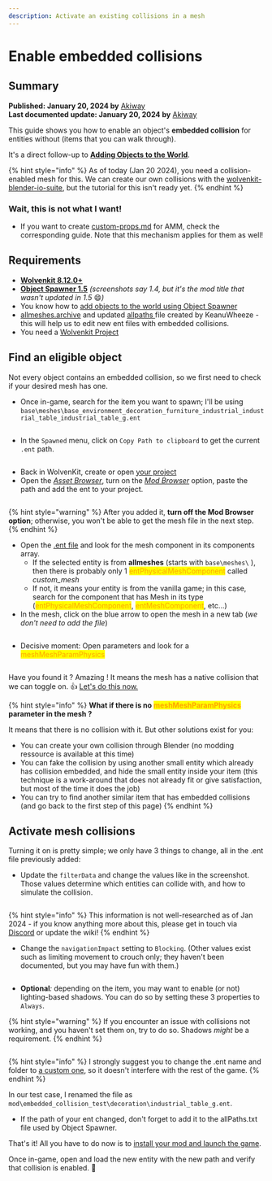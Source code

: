 ```yaml
---
description: Activate an existing collisions in a mesh
---
```


# Enable embedded collisions

## Summary

**Published: January 20, 2024 by** [Akiway](https://app.gitbook.com/u/2021vbDrMKZ0TbHeIx2wzPyAYtl2 "mention")\
**Last documented update: January 20, 2024 by** [Akiway](https://app.gitbook.com/u/2021vbDrMKZ0TbHeIx2wzPyAYtl2 "mention")

This guide shows you how to enable an object's **embedded collision** for entities without (items that you can walk through).&#x20;

It's a direct follow-up to [**Adding Objects to the World**](adding-objects-to-the-world.md).

{% hint style="info" %}
As of today (Jan 20 2024), you need a collision-enabled mesh for this. We can create our own collisions with the [wolvenkit-blender-io-suite](../../modding-tools/wolvenkit-blender-io-suite/ "mention"), but the tutorial for this isn't ready yet.
{% endhint %}

### Wait, this is not what I want!

* If you want to create [custom-props.md](../everything-else/custom-props.md "mention") for AMM, check the corresponding guide. Note that this mechanism applies for them as well!

## Requirements

* [**Wolvenkit 8.12.0+**](https://github.com/WolvenKit/WolvenKit)
* [**Object Spawner 1.5**](https://www.nexusmods.com/cyberpunk2077/mods/2833) _(screenshots say 1.4, but it's the mod title that wasn't updated in 1.5_ :smile:_)_
* You know how to [add objects to the world using Object Spawner](adding-objects-to-the-world.md)
* [allmeshes.archive](https://mega.nz/file/eRREwQbY#L7AWM1eYijyvE7GLo6IK4MQE2ohJci9r9xcq5gk8BXQ) and updated [allpaths ](https://mega.nz/file/WEQxySrS#0QM1rbl1QaUuRdU3RcNEVvYk-rfk\_mVVDyg75y8XG40)file created by KeanuWheeze - this will help us to edit new ent files with embedded collisions.
* You need a [Wolvenkit Project](https://app.gitbook.com/s/-MP\_ozZVx2gRZUPXkd4r/wolvenkit-app/usage/wolvenkit-projects)

## Find an eligible object

Not every object contains an embedded collision, so we first need to check if your desired mesh has one.&#x20;

* Once in-game, search for the item you want to spawn; I'll be using `base\meshes\base_environment_decoration_furniture_industrial_industrial_table_industrial_table_g.ent`

<figure><img src="../../../.gitbook/assets/world_editing__embedded_collision__select.png" alt=""><figcaption></figcaption></figure>

* In the `Spawned` menu, click on `Copy Path to clipboard` to get the current `.ent` path.

<figure><img src="../../../.gitbook/assets/world_editing__embedded_collision__copy_path.png" alt=""><figcaption></figcaption></figure>

* Back in WolvenKit, create or open [your project](https://app.gitbook.com/s/-MP\_ozZVx2gRZUPXkd4r/wolvenkit-app/usage/wolvenkit-projects)
* Open the [_Asset Browser_](https://app.gitbook.com/s/-MP\_ozZVx2gRZUPXkd4r/wolvenkit-app/editor/asset-browser), turn on the [_Mod Browser_](https://app.gitbook.com/s/-MP\_ozZVx2gRZUPXkd4r/wolvenkit-app/editor/asset-browser#mod-browser) option, paste the path and add the ent to your project.

<figure><img src="../../../.gitbook/assets/world_editing__embedded_collision__mod_browser.png" alt=""><figcaption></figcaption></figure>

{% hint style="warning" %}
After you added it, **turn off the Mod Browser option**; otherwise, you won't be able to get the mesh file in the next step.
{% endhint %}

* Open the [.ent file](../../files-and-what-they-do/entity-.ent-files/#mesh-component-entity-simple-entity) and look for the mesh component in its components array.
  * If the selected entity is from **allmeshes** (starts with `base\meshes\` ), then there is probably only 1 <mark style="color:orange;">entPhysicalMeshComponent</mark> called _custom\_mesh_
  * If not, it means your entity is from the vanilla game; in this case, search for the component that has Mesh in its type (<mark style="color:orange;">entPhysicalMeshComponent</mark>, <mark style="color:orange;">entMeshComponent</mark>, etc...)
* In the mesh, click on the blue arrow to open the mesh in a new tab (_we don't need to add the file_)

<figure><img src="../../../.gitbook/assets/world_editing__embedded_collision__open_mesh.png" alt=""><figcaption></figcaption></figure>

* Decisive moment: Open parameters and look for a <mark style="color:orange;">meshMeshParamPhysics</mark>

<figure><img src="../../../.gitbook/assets/world_editing__embedded_collision__mesh_physics.png" alt=""><figcaption></figcaption></figure>

Have you found it ? Amazing ! It means the mesh has a native collision that we can toggle on. :thumbsup: [Let's do this now.](enable-embedded-collisions.md#activate-the-mesh-collision)

{% hint style="info" %}
**What if there is no **<mark style="color:orange;">**meshMeshParamPhysics**</mark>** parameter in the mesh ?**

It means that there is no collision with it. But other solutions exist for you:

* You can create your own collision through Blender (no modding ressource is available at this time)
* You can fake the collision by using another small entity which already has collision embedded, and hide the small entity inside your item (this technique is a work-around that does not already fit or give satisfaction, but most of the time it does the job)
* You can try to find another similar item that has embedded collisions (and go back to the first step of this page)
{% endhint %}

## Activate mesh collisions

Turning it on is pretty simple; we only have 3 things to change, all in the .ent file previously added:

* Update the `filterData` and change the values like in the screenshot. Those values determine which entities can collide with, and how to simulate the collision.&#x20;

<figure><img src="../../../.gitbook/assets/world_editing__embedded_collision__filter_data.png" alt=""><figcaption></figcaption></figure>

{% hint style="info" %}
This information is not well-researched as of Jan 2024 - if you know anything more about this, please get in touch via [Discord](http://discord.gg/redmodding) or update the wiki!
{% endhint %}

* Change the `navigationImpact` setting to `Blocking`. (Other values exist such as limiting movement to crouch only; they haven't been documented, but you may have fun with them.)

<figure><img src="../../../.gitbook/assets/world_editing__embedded_collision__navigation_impact.png" alt=""><figcaption></figcaption></figure>

* **Optional**_:_ depending on the item, you may want to enable (or not) lighting-based shadows. You can do so by setting these 3 properties to `Always`.&#x20;

{% hint style="warning" %}
If you encounter an issue with collisions not working, and you haven't set them on, try to do so. Shadows _might_ be a requirement.
{% endhint %}

<figure><img src="../../../.gitbook/assets/world_editing__embedded_collision__shadows.png" alt=""><figcaption></figcaption></figure>

{% hint style="info" %}
I strongly suggest you to change the .ent name and folder to [a custom one](../everything-else/moving-and-renaming-in-existing-projects.md), so it doesn't interfere with the rest of the game.
{% endhint %}

In our test case, I renamed the file as `mod\embedded_collision_test\decoration\industrial_table_g.ent`.

* If the path of your ent changed, don't forget to add it to the allPaths.txt file used by Object Spawner.

That's it! All you have to do now is to [install your mod and launch the game](https://app.gitbook.com/s/-MP\_ozZVx2gRZUPXkd4r/wolvenkit-app/menu/toolbar#install-and-launch).&#x20;

Once in-game, open and load the new entity with the new path and verify that collision is enabled. :tada:

<figure><img src="../../../.gitbook/assets/world_editing__embedded_collision__result.png" alt=""><figcaption></figcaption></figure>
